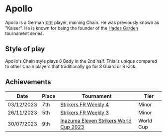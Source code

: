 # Apollo

Apollo is a German :de: player, maining Chain. He was previously known as "Kaiser". He is known for being the founder of the [Hades Garden](../../tournaments/hg/hgmain.md) tournament series.

## Style of play

Apollo's Chain style plays 8 Body in the 2nd half. This is unique compared to other Chain players that traditionally go for 8 Guard or 8 Kick.

## Achievements

|Date|Place|Tournament|Tier|
|-|-|-|-|
| 03/12/2023 | 7th |[Strikers FR Weekly 4](../../tournaments/weeklies/weekly4.md) | Minor |
| 26/11/2023 | 5th | [Strikers FR Weekly 3](../../tournaments/weeklies/weekly3.md.md) | Minor |
| 30/07/2023 | 9th | [Inazuma Eleven Strikers World Cup 2023](../../tournaments/worldcup23.md) | World Cup |